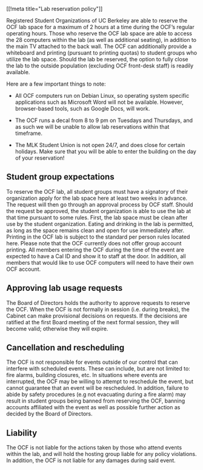 [[!meta title="Lab reservation policy"]]

Registered Student Organizations of UC Berkeley are able to reserve the OCF lab
space for a maximum of 2 hours at a time during the OCF’s regular operating
hours. Those who reserve the OCF lab space are able to access the 28 computers
within the lab (as well as additional seating), in addition to the main TV
attached to the back wall. The OCF can additionally provide a whiteboard and
printing (pursuant to printing quotas) to student groups who utilize the lab
space. Should the lab be reserved, the option to fully close the lab to the
outside population (excluding OCF front-desk staff) is readily available.

Here are a few important things to note:

- All OCF computers run on Debian Linux, so operating system specific
  applications such as Microsoft Word will not be available. However,
  browser-based tools, such as Google Docs, will work.

- The OCF runs a decal from 8 to 9 pm on Tuesdays and Thursdays, and as such we
  will be unable to allow lab reservations within that timeframe.

- The MLK Student Union is not open 24/7, and does close for certain holidays.
  Make sure that you will be able to enter the building on the day of your
  reservation!

## Student group expectations

To reserve the OCF lab, all student groups must have a signatory of their
organization apply for the lab space here at least two weeks in advance. The
request will then go through an approval process by OCF staff. Should the
request be approved, the student organization is able to use the lab at that
time pursuant to some rules. First, the lab space must be clean after use by
the student organization. Eating and drinking in the lab is permitted, as long
as the space remains clean and open for use immediately after. Printing in the
OCF lab is subject to the standard per person rules located here. Please note
that the OCF currently does not offer group account printing. All members
entering the OCF during the time of the event are expected to have a Cal ID and
show it to staff at the door. In addition, all members that would like to use
OCF computers will need to have their own OCF account.

## Approving lab usage requests

The Board of Directors holds the authority to approve requests to reserve the
OCF. When the OCF is not formally in session (i.e. during breaks), the Cabinet
can make provisional decisions on requests. If the decisions are ratified at
the first Board meeting of the next formal session, they will become valid;
otherwise they will expire.

## Cancellation and rescheduling

The OCF is not responsible for events outside of our control that can interfere with scheduled events. These can include, but are not limited to: fire alarms, building closures, etc. In situations where events are interrupted, the OCF may be willing to attempt to reschedule the event, but cannot guarantee that an event will be rescheduled. In addition, failure to abide by safety procedures (e.g not evacuating during a fire alarm) may result in student groups being banned from reserving the OCF, banning accounts affiliated with the event as well as possible further action as decided by the Board of Directors. 

## Liability

The OCF is not liable for the actions taken by those who attend events within the lab, and will hold the hosting group liable for any policy violations. In addition, the OCF is not liable for any damages during said event.

